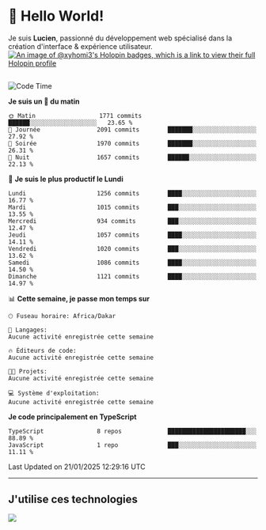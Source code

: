# 👋 Hello World!

Je suis **Lucien**, passionné du développement web spécialisé dans la création d'interface & expérience utilisateur.
[![An image of @xyhomi3's Holopin badges, which is a link to view their full Holopin profile](https://holopin.me/xyhomi3)](https://holopin.io/@xyhomi3)

##

<!--START_SECTION:waka-->
![Code Time](http://img.shields.io/badge/Code%20Time-2%2C834%20hrs%2050%20mins-blue)

**Je suis un 🐤 du matin** 

```text
🌞 Matin                  1771 commits        ██████░░░░░░░░░░░░░░░░░░░   23.65 % 
🌆 Journée                2091 commits        ███████░░░░░░░░░░░░░░░░░░   27.92 % 
🌃 Soirée                 1970 commits        ███████░░░░░░░░░░░░░░░░░░   26.31 % 
🌙 Nuit                   1657 commits        ██████░░░░░░░░░░░░░░░░░░░   22.13 % 
```
📅 **Je suis le plus productif le Lundi** 

```text
Lundi                    1256 commits        ████░░░░░░░░░░░░░░░░░░░░░   16.77 % 
Mardi                    1015 commits        ███░░░░░░░░░░░░░░░░░░░░░░   13.55 % 
Mercredi                 934 commits         ███░░░░░░░░░░░░░░░░░░░░░░   12.47 % 
Jeudi                    1057 commits        ████░░░░░░░░░░░░░░░░░░░░░   14.11 % 
Vendredi                 1020 commits        ███░░░░░░░░░░░░░░░░░░░░░░   13.62 % 
Samedi                   1086 commits        ████░░░░░░░░░░░░░░░░░░░░░   14.50 % 
Dimanche                 1121 commits        ████░░░░░░░░░░░░░░░░░░░░░   14.97 % 
```


📊 **Cette semaine, je passe mon temps sur** 

```text
🕑︎ Fuseau horaire: Africa/Dakar

💬 Langages: 
Aucune activité enregistrée cette semaine

🔥 Éditeurs de code: 
Aucune activité enregistrée cette semaine

🐱‍💻 Projets: 
Aucune activité enregistrée cette semaine

💻 Système d'exploitation: 
Aucune activité enregistrée cette semaine
```

**Je code principalement en TypeScript** 

```text
TypeScript               8 repos             ██████████████████████░░░   88.89 % 
JavaScript               1 repo              ███░░░░░░░░░░░░░░░░░░░░░░   11.11 % 
```




 Last Updated on 21/01/2025 12:29:16 UTC
<!--END_SECTION:waka-->
---

## J'utilise ces technologies

<p align="left">
  <a href="https://skillicons.dev">
    <img src="https://skillicons.dev/icons?i=ts,js,md,scss,tailwind,react,docker,express,astro,vite,nextjs,vercel,figma,ableton" />
  </a>
</p>

